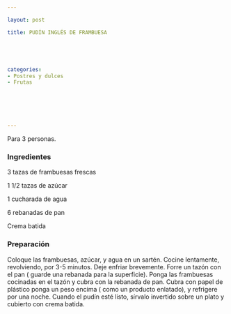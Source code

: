 ```yaml
---

layout: post

title: PUDÍN INGLÉS DE FRAMBUESA





categories:
- Postres y dulces
- Frutas






---
```


Para 3 personas.

<h3>Ingredientes</h3>

3 tazas de frambuesas frescas

1 1/2 tazas de azúcar

1 cucharada de agua

6 rebanadas de pan

Crema batida

<h3>Preparación</h3>

Coloque las frambuesas, azúcar, y agua en un sartén. Cocine lentamente, revolviendo, por 3-5 minutos. Deje enfriar brevemente. Forre un tazón con el pan ( guarde una rebanada para la superficie). Ponga las frambuesas cocinadas en el tazón y cubra con la rebanada de pan. Cubra con papel de plástico ponga un peso encima ( como un producto enlatado), y refrigere por una noche. Cuando el pudín esté listo, sírvalo invertido sobre un plato y cubierto con crema batida.